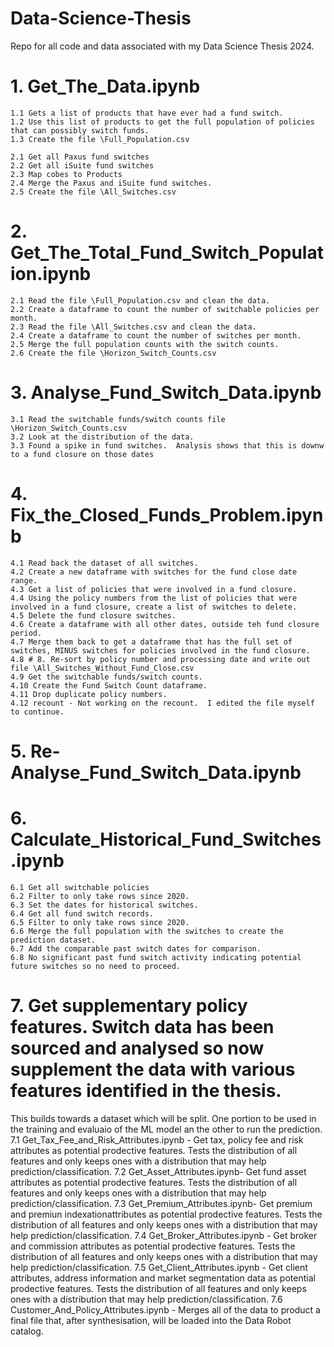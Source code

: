 # Data-Science-Thesis
Repo for all code and data associated with my Data Science Thesis 2024.
#

# 1. Get_The_Data.ipynb
    1.1 Gets a list of products that have ever had a fund switch.
    1.2 Use this list of products to get the full population of policies that can possibly switch funds.
    1.3 Create the file \Full_Population.csv

    2.1 Get all Paxus fund switches
    2.2 Get all iSuite fund switches
    2.3 Map cobes to Products
    2.4 Merge the Paxus and iSuite fund switches.
    2.5 Create the file \All_Switches.csv

# 2. Get_The_Total_Fund_Switch_Population.ipynb
    2.1 Read the file \Full_Population.csv and clean the data.
    2.2 Create a dataframe to count the number of switchable policies per month.
    2.3 Read the file \All_Switches.csv and clean the data.
    2.4 Create a dataframe to count the number of switches per month.
    2.5 Merge the full population counts with the switch counts.
    2.6 Create the file \Horizon_Switch_Counts.csv
    
# 3. Analyse_Fund_Switch_Data.ipynb
    3.1 Read the switchable funds/switch counts file \Horizon_Switch_Counts.csv
    3.2 Look at the distribution of the data.
    3.3 Found a spike in fund switches.  Analysis shows that this is downw to a fund closure on those dates
        
# 4. Fix_the_Closed_Funds_Problem.ipynb
    4.1 Read back the dataset of all switches.
    4.2 Create a new dataframe with switches for the fund close date range.
    4.3 Get a list of policies that were involved in a fund closure.
    4.4 Using the policy numbers from the list of policies that were involved in a fund closure, create a list of switches to delete.
    4.5 Delete the fund closure switches.
    4.6 Create a dataframe with all other dates, outside teh fund closure period.
    4.7 Merge them back to get a dataframe that has the full set of switches, MINUS switches for policies involved in the fund closure.
    4.8 # 8. Re-sort by policy number and processing date and write out file \All_Switches_Without_Fund_Close.csv
    4.9 Get the switchable funds/switch counts.
    4.10 Create the Fund Switch Count dataframe.
    4.11 Drop duplicate policy numbers.
    4.12 recount - Not working on the recount.  I edited the file myself to continue.

# 5. Re-Analyse_Fund_Switch_Data.ipynb
 
# 6. Calculate_Historical_Fund_Switches.ipynb
    6.1 Get all switchable policies
    6.2 Filter to only take rows since 2020.
    6.3 Set the dates for historical switches.
    6.4 Get all fund switch records.
    6.5 Filter to only take rows since 2020.
    6.6 Merge the full population with the switches to create the prediction dataset.
    6.7 Add the comparable past switch dates for comparison.
    6.8 No significant past fund switch activity indicating potential future switches so no need to proceed.

# 7. Get supplementary policy features. Switch data has been sourced and analysed so now supplement the data with various features identified in the thesis.
   This builds towards a dataset which will be split.  One portion to be used in the training and evaluaio of the ML model an the other to run the prediction.
   7.1 Get_Tax_Fee_and_Risk_Attributes.ipynb - Get tax, policy fee and risk attributes as potential prodective features.  Tests the distribution of all features and only keeps ones with a
       distribution that may help prediction/classification.
   7.2 Get_Asset_Attributes.ipynb- Get fund asset attributes as potential prodective features.  Tests the distribution of all features and only keeps ones with a distribution that may help 
       prediction/classification.
   7.3 Get_Premium_Attributes.ipynb- Get premium and premiun indexationattributes as potential prodective features.  Tests the distribution of all features and only keeps ones with a
       distribution that may help prediction/classification.
   7.4 Get_Broker_Attributes.ipynb - Get broker and commission attributes as potential prodective features.  Tests the distribution of all features and only keeps ones with a distribution 
       that may help prediction/classification.
   7.5 Get_Client_Attributes.ipynb - Get client attributes, address information and market segmentation data as potential prodective features.  Tests the distribution of all features and 
       only keeps ones with a distribution that may help prediction/classification.
   7.6 Customer_And_Policy_Attributes.ipynb - Merges all of the data to product a final file that, after synthesisation, will be loaded into the Data Robot catalog.
